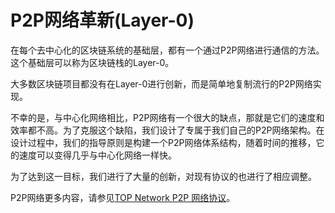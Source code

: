 # P2P网络革新(Layer-0)

在每个去中心化的区块链系统的基础层，都有一个通过P2P网络进行通信的方法。这个基础层可以称为区块链栈的Layer-0。

大多数区块链项目都没有在Layer-0进行创新，而是简单地复制流行的P2P网络实现。

不幸的是，与中心化网络相比，P2P网络有一个很大的缺点，那就是它们的速度和效率都不高。为了克服这个缺陷，我们设计了专属于我们自己的P2P网络架构。在设计过程中，我们的指导原则是构建一个P2P网络体系结构，随着时间的推移，它的速度可以变得几乎与中心化网络一样快。

为了达到这一目标，我们进行了大量的创新，对现有协议的也进行了相应调整。

P2P网络更多内容，请参见[TOP Network P2P 网络协议](/zh/AboutTOPNetwork/Protocol/TOPNetwokP2PNetwork.md)。

